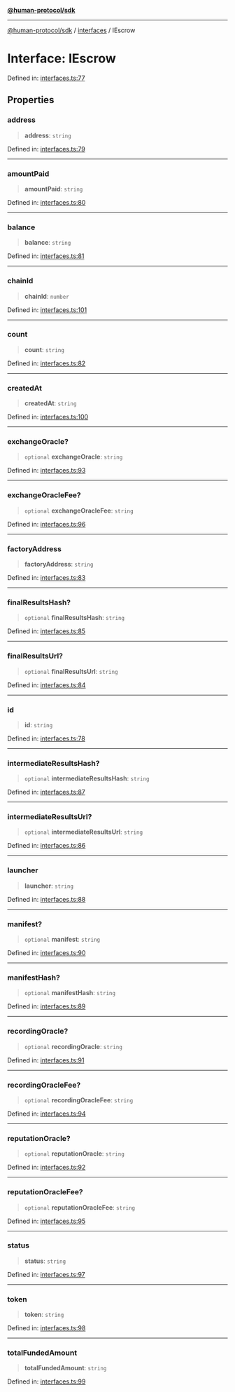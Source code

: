 [**@human-protocol/sdk**](../../README.md)

***

[@human-protocol/sdk](../../modules.md) / [interfaces](../README.md) / IEscrow

# Interface: IEscrow

Defined in: [interfaces.ts:77](https://github.com/humanprotocol/human-protocol/blob/c6ab6b31903af39ac6b3e92bd60cecc017b01413/packages/sdk/typescript/human-protocol-sdk/src/interfaces.ts#L77)

## Properties

### address

> **address**: `string`

Defined in: [interfaces.ts:79](https://github.com/humanprotocol/human-protocol/blob/c6ab6b31903af39ac6b3e92bd60cecc017b01413/packages/sdk/typescript/human-protocol-sdk/src/interfaces.ts#L79)

***

### amountPaid

> **amountPaid**: `string`

Defined in: [interfaces.ts:80](https://github.com/humanprotocol/human-protocol/blob/c6ab6b31903af39ac6b3e92bd60cecc017b01413/packages/sdk/typescript/human-protocol-sdk/src/interfaces.ts#L80)

***

### balance

> **balance**: `string`

Defined in: [interfaces.ts:81](https://github.com/humanprotocol/human-protocol/blob/c6ab6b31903af39ac6b3e92bd60cecc017b01413/packages/sdk/typescript/human-protocol-sdk/src/interfaces.ts#L81)

***

### chainId

> **chainId**: `number`

Defined in: [interfaces.ts:101](https://github.com/humanprotocol/human-protocol/blob/c6ab6b31903af39ac6b3e92bd60cecc017b01413/packages/sdk/typescript/human-protocol-sdk/src/interfaces.ts#L101)

***

### count

> **count**: `string`

Defined in: [interfaces.ts:82](https://github.com/humanprotocol/human-protocol/blob/c6ab6b31903af39ac6b3e92bd60cecc017b01413/packages/sdk/typescript/human-protocol-sdk/src/interfaces.ts#L82)

***

### createdAt

> **createdAt**: `string`

Defined in: [interfaces.ts:100](https://github.com/humanprotocol/human-protocol/blob/c6ab6b31903af39ac6b3e92bd60cecc017b01413/packages/sdk/typescript/human-protocol-sdk/src/interfaces.ts#L100)

***

### exchangeOracle?

> `optional` **exchangeOracle**: `string`

Defined in: [interfaces.ts:93](https://github.com/humanprotocol/human-protocol/blob/c6ab6b31903af39ac6b3e92bd60cecc017b01413/packages/sdk/typescript/human-protocol-sdk/src/interfaces.ts#L93)

***

### exchangeOracleFee?

> `optional` **exchangeOracleFee**: `string`

Defined in: [interfaces.ts:96](https://github.com/humanprotocol/human-protocol/blob/c6ab6b31903af39ac6b3e92bd60cecc017b01413/packages/sdk/typescript/human-protocol-sdk/src/interfaces.ts#L96)

***

### factoryAddress

> **factoryAddress**: `string`

Defined in: [interfaces.ts:83](https://github.com/humanprotocol/human-protocol/blob/c6ab6b31903af39ac6b3e92bd60cecc017b01413/packages/sdk/typescript/human-protocol-sdk/src/interfaces.ts#L83)

***

### finalResultsHash?

> `optional` **finalResultsHash**: `string`

Defined in: [interfaces.ts:85](https://github.com/humanprotocol/human-protocol/blob/c6ab6b31903af39ac6b3e92bd60cecc017b01413/packages/sdk/typescript/human-protocol-sdk/src/interfaces.ts#L85)

***

### finalResultsUrl?

> `optional` **finalResultsUrl**: `string`

Defined in: [interfaces.ts:84](https://github.com/humanprotocol/human-protocol/blob/c6ab6b31903af39ac6b3e92bd60cecc017b01413/packages/sdk/typescript/human-protocol-sdk/src/interfaces.ts#L84)

***

### id

> **id**: `string`

Defined in: [interfaces.ts:78](https://github.com/humanprotocol/human-protocol/blob/c6ab6b31903af39ac6b3e92bd60cecc017b01413/packages/sdk/typescript/human-protocol-sdk/src/interfaces.ts#L78)

***

### intermediateResultsHash?

> `optional` **intermediateResultsHash**: `string`

Defined in: [interfaces.ts:87](https://github.com/humanprotocol/human-protocol/blob/c6ab6b31903af39ac6b3e92bd60cecc017b01413/packages/sdk/typescript/human-protocol-sdk/src/interfaces.ts#L87)

***

### intermediateResultsUrl?

> `optional` **intermediateResultsUrl**: `string`

Defined in: [interfaces.ts:86](https://github.com/humanprotocol/human-protocol/blob/c6ab6b31903af39ac6b3e92bd60cecc017b01413/packages/sdk/typescript/human-protocol-sdk/src/interfaces.ts#L86)

***

### launcher

> **launcher**: `string`

Defined in: [interfaces.ts:88](https://github.com/humanprotocol/human-protocol/blob/c6ab6b31903af39ac6b3e92bd60cecc017b01413/packages/sdk/typescript/human-protocol-sdk/src/interfaces.ts#L88)

***

### manifest?

> `optional` **manifest**: `string`

Defined in: [interfaces.ts:90](https://github.com/humanprotocol/human-protocol/blob/c6ab6b31903af39ac6b3e92bd60cecc017b01413/packages/sdk/typescript/human-protocol-sdk/src/interfaces.ts#L90)

***

### manifestHash?

> `optional` **manifestHash**: `string`

Defined in: [interfaces.ts:89](https://github.com/humanprotocol/human-protocol/blob/c6ab6b31903af39ac6b3e92bd60cecc017b01413/packages/sdk/typescript/human-protocol-sdk/src/interfaces.ts#L89)

***

### recordingOracle?

> `optional` **recordingOracle**: `string`

Defined in: [interfaces.ts:91](https://github.com/humanprotocol/human-protocol/blob/c6ab6b31903af39ac6b3e92bd60cecc017b01413/packages/sdk/typescript/human-protocol-sdk/src/interfaces.ts#L91)

***

### recordingOracleFee?

> `optional` **recordingOracleFee**: `string`

Defined in: [interfaces.ts:94](https://github.com/humanprotocol/human-protocol/blob/c6ab6b31903af39ac6b3e92bd60cecc017b01413/packages/sdk/typescript/human-protocol-sdk/src/interfaces.ts#L94)

***

### reputationOracle?

> `optional` **reputationOracle**: `string`

Defined in: [interfaces.ts:92](https://github.com/humanprotocol/human-protocol/blob/c6ab6b31903af39ac6b3e92bd60cecc017b01413/packages/sdk/typescript/human-protocol-sdk/src/interfaces.ts#L92)

***

### reputationOracleFee?

> `optional` **reputationOracleFee**: `string`

Defined in: [interfaces.ts:95](https://github.com/humanprotocol/human-protocol/blob/c6ab6b31903af39ac6b3e92bd60cecc017b01413/packages/sdk/typescript/human-protocol-sdk/src/interfaces.ts#L95)

***

### status

> **status**: `string`

Defined in: [interfaces.ts:97](https://github.com/humanprotocol/human-protocol/blob/c6ab6b31903af39ac6b3e92bd60cecc017b01413/packages/sdk/typescript/human-protocol-sdk/src/interfaces.ts#L97)

***

### token

> **token**: `string`

Defined in: [interfaces.ts:98](https://github.com/humanprotocol/human-protocol/blob/c6ab6b31903af39ac6b3e92bd60cecc017b01413/packages/sdk/typescript/human-protocol-sdk/src/interfaces.ts#L98)

***

### totalFundedAmount

> **totalFundedAmount**: `string`

Defined in: [interfaces.ts:99](https://github.com/humanprotocol/human-protocol/blob/c6ab6b31903af39ac6b3e92bd60cecc017b01413/packages/sdk/typescript/human-protocol-sdk/src/interfaces.ts#L99)
